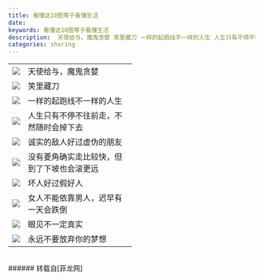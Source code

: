 ```yaml
---
title: 看懂这10图等于看懂生活
date: 
keywords: 看懂这10图等于看懂生活
description:  天使给与，魔鬼贪婪 笑里藏刀 一样的起跑线不一样的人生 人生只有不停不往前走，不然随时会掉下去 诚实的敌人好过虚伪的朋友 没有菱角确实走比较快，但到了下坡也会滚更远 坏人好过假好人 女人不能依靠男人，迟早有一天会跌倒 眼见不一定真实 永远不要放弃你的梦想 
categories: sharing
---
```

<td class="t_f" id="postmessage_69934">

<table cellspacing="0" class="t_table" style="width:50%"><tr><td>

<img aid="28340" data-cf-modified-f2f56dc704c7b4e9e1acbbe1-="" file="data/attachment/forum/201310/26/195535eo14p4azzomn4fly.jpeg.thumb.jpg" id="aimg_28340" inpost="1" onclick="" onmouseover="" src="http://www.flw.ph/data/attachment/forum/201310/26/195535eo14p4azzomn4fly.jpeg" style="cursor:pointer" zoomfile="data/attachment/forum/201310/26/195535eo14p4azzomn4fly.jpeg"/>


</td><td> 天使给与，魔鬼贪婪</td></tr><tr><td>

<img aid="28341" data-cf-modified-f2f56dc704c7b4e9e1acbbe1-="" file="data/attachment/forum/201310/26/195537oholh5300beypfah.jpeg.thumb.jpg" id="aimg_28341" inpost="1" onclick="" onmouseover="" src="http://www.flw.ph/data/attachment/forum/201310/26/195537oholh5300beypfah.jpeg" style="cursor:pointer" zoomfile="data/attachment/forum/201310/26/195537oholh5300beypfah.jpeg"/>


</td><td> 笑里藏刀</td></tr><tr><td>

<img aid="28342" data-cf-modified-f2f56dc704c7b4e9e1acbbe1-="" file="data/attachment/forum/201310/26/195538vpp3d2a1k1zd4pev.jpeg.thumb.jpg" id="aimg_28342" inpost="1" onclick="" onmouseover="" src="http://www.flw.ph/data/attachment/forum/201310/26/195538vpp3d2a1k1zd4pev.jpeg" style="cursor:pointer" zoomfile="data/attachment/forum/201310/26/195538vpp3d2a1k1zd4pev.jpeg"/>


</td><td> 一样的起跑线不一样的人生</td></tr><tr><td>

<img aid="28343" data-cf-modified-f2f56dc704c7b4e9e1acbbe1-="" file="data/attachment/forum/201310/26/195541a24r6ar9je1rer7t.jpeg.thumb.jpg" id="aimg_28343" inpost="1" onclick="" onmouseover="" src="http://www.flw.ph/data/attachment/forum/201310/26/195541a24r6ar9je1rer7t.jpeg" style="cursor:pointer" zoomfile="data/attachment/forum/201310/26/195541a24r6ar9je1rer7t.jpeg"/>


</td><td> 人生只有不停不往前走，不然随时会掉下去</td></tr><tr><td>

<img aid="28344" data-cf-modified-f2f56dc704c7b4e9e1acbbe1-="" file="data/attachment/forum/201310/26/195543tpcnr1cplc1n41ff.jpeg.thumb.jpg" id="aimg_28344" inpost="1" onclick="" onmouseover="" src="http://www.flw.ph/data/attachment/forum/201310/26/195543tpcnr1cplc1n41ff.jpeg" style="cursor:pointer" zoomfile="data/attachment/forum/201310/26/195543tpcnr1cplc1n41ff.jpeg"/>


</td><td> 诚实的敌人好过虚伪的朋友</td></tr><tr><td>

<img aid="28345" data-cf-modified-f2f56dc704c7b4e9e1acbbe1-="" file="data/attachment/forum/201310/26/195545yqt3tklbt1q117ex.jpeg.thumb.jpg" id="aimg_28345" inpost="1" onclick="" onmouseover="" src="http://www.flw.ph/data/attachment/forum/201310/26/195545yqt3tklbt1q117ex.jpeg" style="cursor:pointer" zoomfile="data/attachment/forum/201310/26/195545yqt3tklbt1q117ex.jpeg"/>


</td><td> 没有菱角确实走比较快，但到了下坡也会滚更远</td></tr><tr><td>

<img aid="28346" data-cf-modified-f2f56dc704c7b4e9e1acbbe1-="" file="data/attachment/forum/201310/26/195548k8iyuiy6mx8yyvf8.jpeg.thumb.jpg" id="aimg_28346" inpost="1" onclick="" onmouseover="" src="http://www.flw.ph/data/attachment/forum/201310/26/195548k8iyuiy6mx8yyvf8.jpeg" style="cursor:pointer" zoomfile="data/attachment/forum/201310/26/195548k8iyuiy6mx8yyvf8.jpeg"/>


</td><td> 坏人好过假好人</td></tr><tr><td>

<img aid="28347" data-cf-modified-f2f56dc704c7b4e9e1acbbe1-="" file="data/attachment/forum/201310/26/195550wj4fp9cf9sc17l5b.jpeg.thumb.jpg" id="aimg_28347" inpost="1" onclick="" onmouseover="" src="http://www.flw.ph/data/attachment/forum/201310/26/195550wj4fp9cf9sc17l5b.jpeg" style="cursor:pointer" zoomfile="data/attachment/forum/201310/26/195550wj4fp9cf9sc17l5b.jpeg"/>


</td><td> 女人不能依靠男人，迟早有一天会跌倒</td></tr><tr><td>

<img aid="28348" data-cf-modified-f2f56dc704c7b4e9e1acbbe1-="" file="data/attachment/forum/201310/26/195553d775ehbofqh4monb.jpeg.thumb.jpg" id="aimg_28348" inpost="1" onclick="" onmouseover="" src="http://www.flw.ph/data/attachment/forum/201310/26/195553d775ehbofqh4monb.jpeg" style="cursor:pointer" zoomfile="data/attachment/forum/201310/26/195553d775ehbofqh4monb.jpeg"/>


</td><td> 眼见不一定真实</td></tr><tr><td>

<img aid="28349" data-cf-modified-f2f56dc704c7b4e9e1acbbe1-="" file="data/attachment/forum/201310/26/195554z7fw3fwqnu69yuff.jpeg.thumb.jpg" id="aimg_28349" inpost="1" onclick="" onmouseover="" src="http://www.flw.ph/data/attachment/forum/201310/26/195554z7fw3fwqnu69yuff.jpeg" style="cursor:pointer" zoomfile="data/attachment/forum/201310/26/195554z7fw3fwqnu69yuff.jpeg"/>


</td><td> 永远不要放弃你的梦想</td></tr></table> <br/>
</td>
###### 转载自[菲龙网]